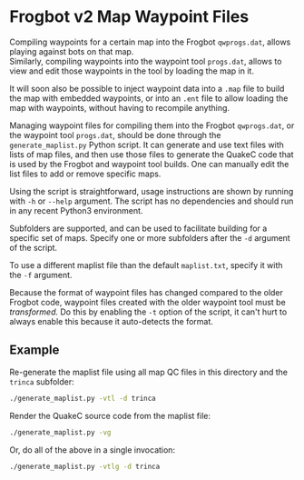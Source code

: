 # Frogbot v2 Map Waypoint Files

Compiling waypoints for a certain map into the Frogbot `qwprogs.dat`, allows playing against bots on that map.  
Similarly, compiling waypoints into the waypoint tool `progs.dat`, allows to view and edit those waypoints in the tool by loading the map in it.

It will soon also be possible to inject waypoint data into a `.map` file to build the map with embedded waypoints, or into an `.ent` file to allow loading the map with waypoints, without having to recompile anything.

Managing waypoint files for compiling them into the Frogbot `qwprogs.dat`, or the waypoint tool `progs.dat`, should be done through the `generate_maplist.py` Python script. It can generate and use text files with lists of map files, and then use those files to generate the QuakeC code that is used by the Frogbot and waypoint tool builds. One can manually edit the list files to add or remove specific maps.

Using the script is straightforward, usage instructions are shown by running with `-h` or `--help` argument. The script has no dependencies and should run in any recent Python3 environment.

Subfolders are supported, and can be used to facilitate building for a specific set of maps. Specify one or more subfolders after the `-d` argument of the script.

To use a different maplist file than the default `maplist.txt`, specify it with the `-f` argument.

Because the format of waypoint files has changed compared to the older Frogbot code, waypoint files created with the older waypoint tool must be _transformed._ Do this by enabling the `-t` option of the script, it can't hurt to always enable this because it auto-detects the format.

## Example

Re-generate the maplist file using all map QC files in this directory and the `trinca` subfolder:
```bash
./generate_maplist.py -vtl -d trinca
```

Render the QuakeC source code from the maplist file:
```bash
./generate_maplist.py -vg
```

Or, do all of the above in a single invocation:
```bash
./generate_maplist.py -vtlg -d trinca
```
